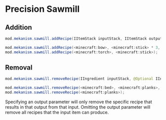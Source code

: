 
# Precision Sawmill
Addition
------
```java
mod.mekanism.sawmill.addRecipe(IItemStack inputStack, IItemStack outputStack, @Optional IItemStack bonusOutput, @Optional double bonusChance)

mod.mekanism.sawmill.addRecipe(<minecraft:bow>, <minecraft:stick> * 3, <minecraft:string> * 3, 0.5);
mod.mekanism.sawmill.addRecipe(<minecraft:torch>, <minecraft:stick>);
```

Removal
------
```java
mod.mekanism.sawmill.removeRecipe(IIngredient inputStack, @Optional IIngredient outputStack, @Optional IIngredient bonusOutput)

mod.mekanism.sawmill.removeRecipe(<minecraft:bed>, <minecraft:planks>, <minecraft:wool>);
mod.mekanism.sawmill.removeRecipe(<minecraft:planks>);
```
Specifying an output parameter will only remove the specific recipe that results in that output from that input. Omitting the output parameter will remove all recipes that the input item can produce.
